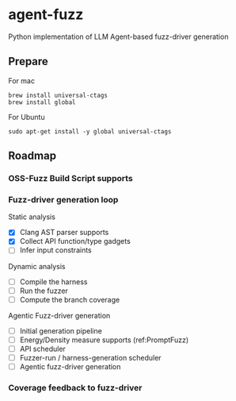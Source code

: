 # agent-fuzz
Python implementation of LLM Agent-based fuzz-driver generation 

## Prepare

For mac
```
brew install universal-ctags
brew install global
```

For Ubuntu
```
sudo apt-get install -y global universal-ctags
```

## Roadmap

### OSS-Fuzz Build Script supports

### Fuzz-driver generation loop

Static analysis

- [x] Clang AST parser supports
- [x] Collect API function/type gadgets
- [ ] Infer input constraints 

Dynamic analysis

- [ ] Compile the harness
- [ ] Run the fuzzer
- [ ] Compute the branch coverage

Agentic Fuzz-driver generation

- [ ] Initial generation pipeline
- [ ] Energy/Density measure supports (ref:PromptFuzz)
- [ ] API scheduler
- [ ] Fuzzer-run / harness-generation scheduler
- [ ] Agentic fuzz-driver generation

### Coverage feedback to fuzz-driver

